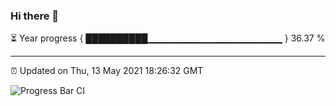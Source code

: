 ### Hi there 👋

⏳ Year progress { ██████████▁▁▁▁▁▁▁▁▁▁▁▁▁▁▁▁▁▁▁▁ } 36.37 %

---

⏰ Updated on Thu, 13 May 2021 18:26:32 GMT

![Progress Bar CI](https://github.com/liununu/liununu/workflows/Progress%20Bar%20CI/badge.svg)
